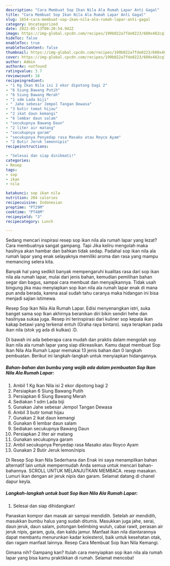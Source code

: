 ```yaml
---
description: "Cara Membuat Sop Ikan Nila Ala Rumah Lapar Anti Gagal"
title: "Cara Membuat Sop Ikan Nila Ala Rumah Lapar Anti Gagal"
slug: 1654-cara-membuat-sop-ikan-nila-ala-rumah-lapar-anti-gagal
category: Uncategorized
date: 2022-05-13T00:20:54.942Z
image: https://img-global.cpcdn.com/recipes/199b022a7fde0223/680x482cq70/sop-ikan-nila-ala-rumah-lapar-foto-resep-utama.jpg
hideToc: false
enableToc: true
enableTocContent: false
thumbnail: https://img-global.cpcdn.com/recipes/199b022a7fde0223/680x482cq70/sop-ikan-nila-ala-rumah-lapar-foto-resep-utama.jpg
cover: https://img-global.cpcdn.com/recipes/199b022a7fde0223/680x482cq70/sop-ikan-nila-ala-rumah-lapar-foto-resep-utama.jpg
author: Admin
authorAv: notfound
ratingvalue: 3.7
reviewcount: 18
recipeingredient:
- "1 Kg Ikan Nila isi 2 ekor dipotong bagi 2"
- "6 Siung Bawang Putih"
- "6 Siung Bawang Merah"
- "1 sdm Lada biji"
- " Jahe sebesar Jempol Tangan Dewasa"
- "3 butir tomat hijau"
- "2 ikat daun kemangi"
- "6 lembar daun salam"
- "secukupnya Bawang Daun"
- "2 liter air matang"
- "secukupnya garam"
- "secukupnya Penyedap rasa Masako atau Royco Ayam"
- "2 Butir Jeruk lemonnipis"
recipeinstructions:

- "Selesai dan siap dinikmati!"
categories:
- Resep
tags:
- sop
- ikan
- nila

katakunci: sop ikan nila 
nutrition: 204 calories
recipecuisine: Indonesian
preptime: "PT29M"
cooktime: "PT48M"
recipeyield: "3"
recipecategory: Lunch

---
```



Sedang mencari inspirasi resep sop ikan nila ala rumah lapar yang lezat? Cara membuatnya sangat gampang. Tapi Jika keliru mengolah maka hasilnya akan hambar dan bahkan tidak sedap. Padahal sop ikan nila ala rumah lapar yang enak selayaknya memiliki aroma dan rasa yang mampu memancing selera kita.


Banyak hal yang sedikit banyak mempengaruhi kualitas rasa dari sop ikan nila ala rumah lapar, mulai dari jenis bahan, kemudian pemilihan bahan segar dan bagus, sampai cara membuat dan menyajikannya. Tidak usah bingung jika mau menyiapkan sop ikan nila ala rumah lapar enak di mana pun anda berada, karena asal sudah tahu caranya maka hidangan ini bisa menjadi sajian istimewa.

Resep Sop Ikan Nila Ala Rumah Lapar. Edisi menyenangkan istri, suka banget sama sop Ikan akhirnya beranikan diri bikin sendiri hehe dan hasilnyaa sukaa juga. Resep ini terinspirasi dari kuliner sop kepala ikan kakap betawi yang terkenal entuh (Graha raya bintaro). saya terapkan pada ikan nila (stok yg ada di kulkas) :D.


Di bawah ini ada beberapa cara mudah dan praktis dalam mengolah sop ikan nila ala rumah lapar yang siap dikreasikan. Kamu dapat membuat Sop Ikan Nila Ala Rumah Lapar memakai 13 jenis bahan dan 0 langkah pembuatan. Berikut ini langkah-langkah untuk menyiapkan hidangannya.

<!--inarticleads1-->

##### Bahan-bahan dan bumbu yang wajib ada dalam pembuatan Sop Ikan Nila Ala Rumah Lapar:

1. Ambil 1 Kg Ikan Nila isi 2 ekor dipotong bagi 2
1. Persiapkan 6 Siung Bawang Putih
1. Persiapkan 6 Siung Bawang Merah
1. Sediakan 1 sdm Lada biji
1. Gunakan  Jahe sebesar Jempol Tangan Dewasa
1. Ambil 3 butir tomat hijau
1. Gunakan 2 ikat daun kemangi
1. Gunakan 6 lembar daun salam
1. Sediakan secukupnya Bawang Daun
1. Persiapkan 2 liter air matang
1. Gunakan secukupnya garam
1. Ambil secukupnya Penyedap rasa Masako atau Royco Ayam
1. Gunakan 2 Butir Jeruk lemon/nipis


Di Resep Sop Ikan Nila Sederhana dan Enak ini saya menampilkan bahan alternatif lain untuk mempermudah Anda semua untuk mencari bahan-bahannya. SCROLL UNTUK MELANJUTKAN MEMBACA. resep masakan. Lumuri ikan dengan air jeruk nipis dan garam. Selamat datang di chanel dapur keyla. 

<!--inarticleads2-->

##### Langkah-langkah untuk buat Sop Ikan Nila Ala Rumah Lapar:


1. Selesai dan siap dihidangkan!

Panaskan kompor dan masak air sampai mendidih. Setelah air mendidih, masukkan bumbu halus yang sudah ditumis. Masukkan juga jahe, serai, daun jeruk, daun salam, potongan belimbing wuluh, cabai rawit, perasan air jeruk nipis, garam, gula, dan kaldu jamur. Manfaat ikan nila diantarannya dapat membantu menurunkan kadar kolesterol, baik untuk kesehatan otak, dan ragam manfaat lainnya. Resep Cara Membuat Sop Ikan Nila Kemangi. 

Gimana nih? Gampang kan? Itulah cara menyiapkan sop ikan nila ala rumah lapar yang bisa kamu praktikkan di rumah. Selamat mencoba!
